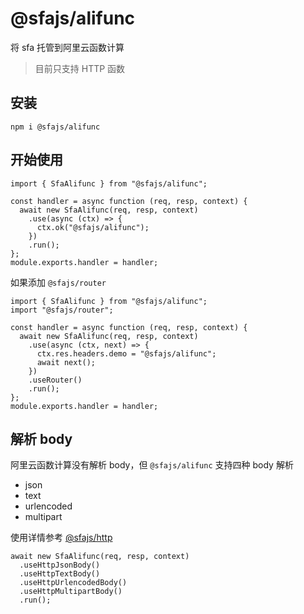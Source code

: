 # @sfajs/alifunc

将 sfa 托管到阿里云函数计算

> 目前只支持 HTTP 函数

## 安装

```
npm i @sfajs/alifunc
```

## 开始使用

```JS
import { SfaAlifunc } from "@sfajs/alifunc";

const handler = async function (req, resp, context) {
  await new SfaAlifunc(req, resp, context)
    .use(async (ctx) => {
      ctx.ok("@sfajs/alifunc");
    })
    .run();
};
module.exports.handler = handler;
```

如果添加 `@sfajs/router`

```JS
import { SfaAlifunc } from "@sfajs/alifunc";
import "@sfajs/router";

const handler = async function (req, resp, context) {
  await new SfaAlifunc(req, resp, context)
    .use(async (ctx, next) => {
      ctx.res.headers.demo = "@sfajs/alifunc";
      await next();
    })
    .useRouter()
    .run();
};
module.exports.handler = handler;
```

## 解析 body

阿里云函数计算没有解析 body，但 `@sfajs/alifunc` 支持四种 body 解析

- json
- text
- urlencoded
- multipart

使用详情参考 [@sfajs/http](https://github.com/sfajs/http)

```JS
await new SfaAlifunc(req, resp, context)
  .useHttpJsonBody()
  .useHttpTextBody()
  .useHttpUrlencodedBody()
  .useHttpMultipartBody()
  .run();
```
